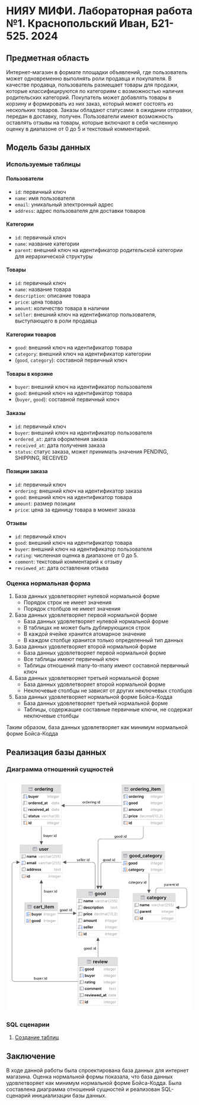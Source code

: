 # НИЯУ МИФИ. Лабораторная работа №1. Краснопольский Иван, Б21-525. 2024

## Предметная область

Интернет-магазин в формате площадки объявлений, где пользователь может одновременно выполнять роли продавца и
покупателя. В качестве продавца, пользователь размещает товары для продажи, которые классифицируются по категориям с
возможностью наличия родительских категорий. Покупатель может добавлять товары в корзину и формировать из них заказ,
который может состоять из нескольких товаров. Заказы обладают статусами: в ожидании отправки, передан в доставку,
получен. Пользователи имеют возможность оставлять отзывы на товары, которые включают в себя численную оценку в диапазоне
от 0 до 5 и текстовый комментарий.

## Модель базы данных

### Используемые таблицы

#### Пользователи

- `id`: первичный ключ
- `name`: имя пользователя
- `email`: уникальный электронный адрес
- `address`: адрес пользователя для доставки товаров

#### Категории

- `id`: первичный ключ
- `name`: название категории
- `parent`: внешний ключ на идентификатор родительской категории для иерархической структуры

#### Товары

- `id`: первичный ключ
- `name`: название товара
- `description`: описание товара
- `price`: цена товара
- `amount`: количество товара в наличии
- `seller`: внешний ключ на идентификатор пользователя, выступающего в роли продавца

#### Категории товаров

- `good`: внешний ключ на идентификатор товара
- `category`: внешний ключ на идентификатор категории
- (`good`, `category`): составной первичный ключ

#### Товары в корзине

- `buyer`: внешний ключ на идентификатор пользователя
- `good`: внешний ключ на идентификатор товара
- (`buyer`, `good`): составной первичный ключ

#### Заказы

- `id`: первичный ключ
- `buyer`: внешний ключ на идентификатор пользователя
- `ordered_at`: дата оформления заказа
- `received_at`: дата получения заказа
- `status`: статус заказа, может принимать значения PENDING, SHIPPING, RECEIVED

#### Позиции заказа

- `id`: первичный ключ
- `ordering`: внешний ключ на идентификатор заказа
- `good`: внешний ключ на идентификатор товара
- `amount`: размер позиции
- `price`: цена за единицу товара в момент заказа

#### Отзывы

- `id`: первичный ключ
- `good`: внешний ключ на идентификатор товара
- `buyer`: внешний ключ на идентификатор пользователя
- `rating`: численная оценка в диапазоне от 0 до 5.
- `comment`: текстовый комментарий к отзыву
- `reviewed_at`: дата оставления отзыва

### Оценка нормальная форма

1. База данных удовлетворяет нулевой нормальной форме
    - Порядок строк не имеет значения
    - Порядок столбцов не имеет значения
2. База данных удовлетворяет первой нормальной форме
    - База данных удовлетворяет нулевой нормальной форме
    - В таблицах не может быть дублирующихся строк
    - В каждой ячейке хранится атомарное значение
    - В каждом столбце хранится только определенный тип данных
3. База данных удовлетворяет второй нормальной форме
    - База данных удовлетворяет первой нормальной форме
    - Все таблицы имеют первичный ключ
    - Таблицы отношений many-to-many имеют составной первичный ключ
4. База данных удовлетворяет третьей нормальной форме
    - База данных удовлетворяет второй нормальной форме
    - Неключевые столбцы не зависят от других неключевых столбцов
5. База данных удовлетворяет нормальной форме Бойса-Кодда
    - База данных удовлетворяет третьей нормальной форме
    - Таблицы, содержащие составные первичные ключи, не содержат неключевые столбцы

Таким образом, база данных удовлетворяет как минимум нормальной форме Бойса-Кодда

## Реализация базы данных

### Диаграмма отношений сущностей

![diagram](assets/diagram.png)

### SQL сценарии

1. [Создание таблиц](scripts/01-create-tables.sql)

## Заключение

В ходе данной работы была спроектирована база данных для интернет магазина. Оценка нормальной формы показала, что база
данных удовлетворяет как минимум нормальной форме Бойса-Кодда. Была составлена диаграмма отношений сущностей и
реализован SQL-сценарий инициализации базы данных.

